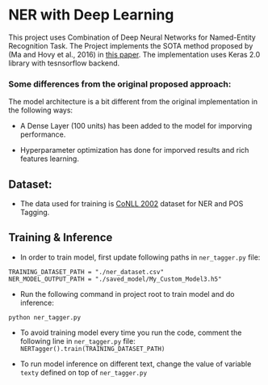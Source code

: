 # NER with Deep Learning

This project uses Combination of Deep Neural Networks for Named-Entity Recognition Task.
The Project implements the SOTA method proposed by (Ma and Hovy et al., 2016) in [this paper](https://arxiv.org/pdf/1603.01354). The implementation uses Keras 2.0 library with tesnsorflow backend.

### Some differences from the original proposed approach:

The model architecture is a bit different from the original implementation in the following ways:

* A Dense Layer (100 units) has been added to the model for imporving performance.

* Hyperparameter optimization has done for imporved results and rich features learning.


## Dataset:

 * The data used for training is [CoNLL 2002](https://paperswithcode.com/dataset/conll-2002) dataset for NER and POS Tagging.


## Training & Inference

* In order to train model, first update following paths in `ner_tagger.py` file:

```
TRAINING_DATASET_PATH = "./ner_dataset.csv"
NER_MODEL_OUTPUT_PATH = "./saved_model/My_Custom_Model3.h5"
```

* Run the following command in project root to train model and do inference:

```
python ner_tagger.py
```

* To avoid training model every time you run the code, comment the following line in `ner_tagger.py` file:
  ```NERTagger().train(TRAINING_DATASET_PATH)```

* To run model inference on different text, change the value of variable `texty` defined on top of `ner_tagger.py`

